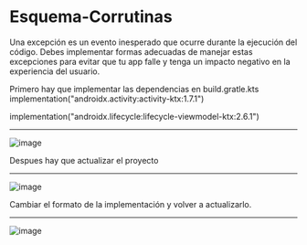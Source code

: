 # Esquema-Corrutinas
Una excepción es un evento inesperado que ocurre durante la ejecución del código. Debes implementar formas adecuadas de manejar estas excepciones para evitar que tu app falle y tenga un impacto negativo en la experiencia del usuario.

Primero hay que implementar las dependencias en build.gratle.kts
implementation("androidx.activity:activity-ktx:1.7.1")

implementation("androidx.lifecycle:lifecycle-viewmodel-ktx:2.6.1")

-----

![image](https://github.com/user-attachments/assets/23dde6a7-5195-48a4-a6a7-ba70773023e3)

Despues hay que actualizar el proyecto 

-----
![image](https://github.com/user-attachments/assets/7fedd0b8-9974-46ec-b7a4-05f51d4f499c)


Cambiar el formato de la implementación y volver a actualizarlo.

-----
![image](https://github.com/user-attachments/assets/de558b65-73a3-4e8b-901e-1c54c6e663c3)

